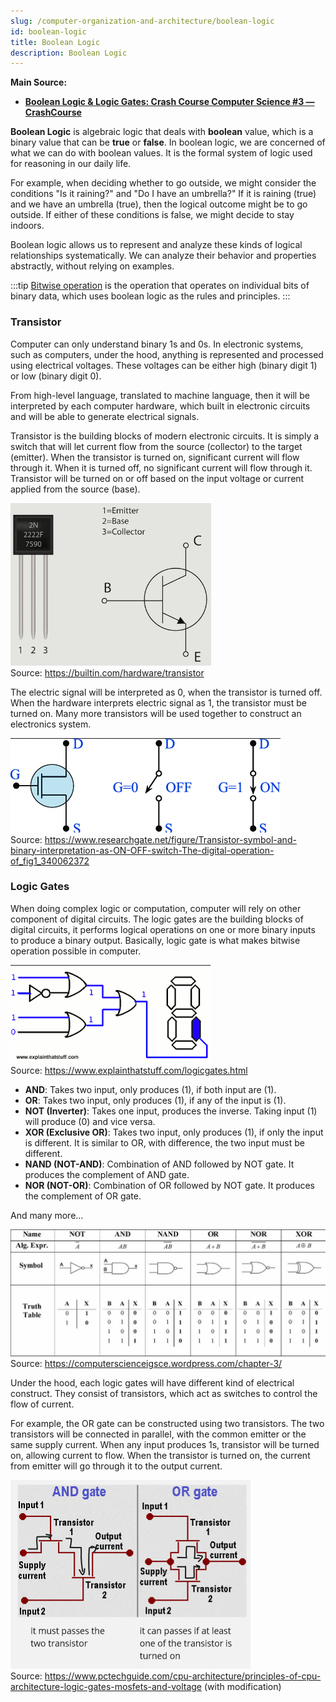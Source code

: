 ```yaml
---
slug: /computer-organization-and-architecture/boolean-logic
id: boolean-logic
title: Boolean Logic
description: Boolean Logic
---
```


**Main Source:**

- **[Boolean Logic & Logic Gates: Crash Course Computer Science #3 — CrashCourse](https://youtu.be/gI-qXk7XojA?si=eiT1ByweED5m8IpH)**

**Boolean Logic** is algebraic logic that deals with **boolean** value, which is a binary value that can be **true** or **false**. In boolean logic, we are concerned of what we can do with boolean values. It is the formal system of logic used for reasoning in our daily life.

For example, when deciding whether to go outside, we might consider the conditions "Is it raining?" and "Do I have an umbrella?" If it is raining (true) and we have an umbrella (true), then the logical outcome might be to go outside. If either of these conditions is false, we might decide to stay indoors.

Boolean logic allows us to represent and analyze these kinds of logical relationships systematically. We can analyze their behavior and properties abstractly, without relying on examples.

:::tip
[Bitwise operation](/computer-and-programming-fundamentals/bitwise-operation) is the operation that operates on individual bits of binary data, which uses boolean logic as the rules and principles.
:::

### Transistor

Computer can only understand binary 1s and 0s. In electronic systems, such as computers, under the hood, anything is represented and processed using electrical voltages. These voltages can be either high (binary digit 1) or low (binary digit 0).

From high-level language, translated to machine language, then it will be interpreted by each computer hardware, which built in electronic circuits and will be able to generate electrical signals.

Transistor is the building blocks of modern electronic circuits. It is simply a switch that will let current flow from the source (collector) to the target (emitter). When the transistor is turned on, significant current will flow through it. When it is turned off, no significant current will flow through it. Transistor will be turned on or off based on the input voltage or current applied from the source (base).

![Transistor component](./transistor-component.png)  
Source: https://builtin.com/hardware/transistor

The electric signal will be interpreted as 0, when the transistor is turned off. When the hardware interprets electric signal as 1, the transistor must be turned on. Many more transistors will be used together to construct an electronics system.

![Transistor that turns on or off](./transistor.png)  
Source: https://www.researchgate.net/figure/Transistor-symbol-and-binary-interpretation-as-ON-OFF-switch-The-digital-operation-of_fig1_340062372

### Logic Gates

When doing complex logic or computation, computer will rely on other component of digital circuits. The logic gates are the building blocks of digital circuits, it performs logical operations on one or more binary inputs to produce a binary output. Basically, logic gate is what makes bitwise operation possible in computer.

![Logic gates](./logic-gates.png)  
Source: https://www.explainthatstuff.com/logicgates.html

- **AND**: Takes two input, only produces (1), if both input are (1).
- **OR**: Takes two input, only produces (1), if any of the input is (1).
- **NOT (Inverter)**: Takes one input, produces the inverse. Taking input (1) will produce (0) and vice versa.
- **XOR (Exclusive OR)**: Takes two input, only produces (1), if only the input is different. It is similar to OR, with difference, the two input must be different.
- **NAND (NOT-AND)**: Combination of AND followed by NOT gate. It produces the complement of AND gate.
- **NOR (NOT-OR)**: Combination of OR followed by NOT gate. It produces the complement of OR gate.

And many more...

![Logic gates table](./logic-gates-table.png)  
Source: https://computerscienceigsce.wordpress.com/chapter-3/

Under the hood, each logic gates will have different kind of electrical construct. They consist of transistors, which act as switches to control the flow of current.

For example, the OR gate can be constructed using two transistors. The two transistors will be connected in parallel, with the common emitter or the same supply current. When any input produces 1s, transistor will be turned on, allowing current to flow. When the transistor is turned on, the current from emitter will go through it to the output current.

![Simplified architecture of AND and OR gates](./and-or-gate.png)  
Source: https://www.pctechguide.com/cpu-architecture/principles-of-cpu-architecture-logic-gates-mosfets-and-voltage (with modification)
